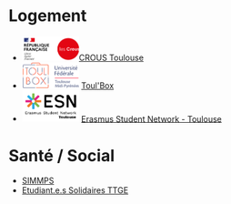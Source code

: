 
# Logement
* <img src="https://github.com/upssitech/liens/blob/main/logos/CROUS.png" width=100>[CROUS Toulouse](https://www.crous-toulouse.fr)
* <img src="https://github.com/upssitech/liens/blob/main/logos/toulbox.png" width=100> [Toul'Box](https://toulbox.univ-toulouse.fr)
* <img src="https://github.com/upssitech/liens/blob/main/logos/ESN_Toulouse.png" width=100> [Erasmus Student Network - Toulouse](https://esntoulouse.fr/fr)

# Santé / Social
* [SIMMPS](https://www.fsi.univ-tlse3.fr/sante-et-social)
* [Etudiant.e.s Solidaires TTGE](https://www.instagram.com/etudiants.solidaires.ttge)
